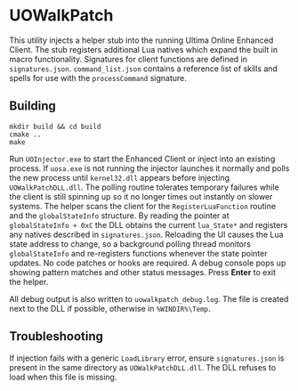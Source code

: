 # UOWalkPatch

This utility injects a helper stub into the running Ultima Online Enhanced Client. The stub registers additional Lua natives which expand the built in macro functionality. Signatures for client functions are defined in `signatures.json`.
`command_list.json` contains a reference list of skills and spells for use with the `processCommand` signature.

## Building

```
mkdir build && cd build
cmake ..
make
```

Run `UOInjector.exe` to start the Enhanced Client or inject into an existing
process. If `uosa.exe` is not running the injector launches it normally and
polls the new process until `kernel32.dll` appears before injecting
`UOWalkPatchDLL.dll`. The polling routine tolerates temporary failures while the
client is still spinning up so it no longer times out instantly on slower
systems.
The helper scans the client for the `RegisterLuaFunction` routine and the
`globalStateInfo` structure. By reading the pointer at `globalStateInfo + 0xC`
the DLL obtains the current `lua_State*` and registers any natives described in
`signatures.json`.
Reloading the UI causes the Lua state address to change, so a background polling
thread monitors `globalStateInfo` and re-registers functions whenever the state
pointer updates. No code patches or hooks are required.
A debug console pops up showing pattern matches and other status messages.
Press **Enter** to exit the helper.

All debug output is also written to `uowalkpatch_debug.log`. The file is created
next to the DLL if possible, otherwise in `%WINDIR%\Temp`.

## Troubleshooting

If injection fails with a generic `LoadLibrary` error, ensure `signatures.json`
is present in the same directory as `UOWalkPatchDLL.dll`. The DLL refuses to
load when this file is missing.
